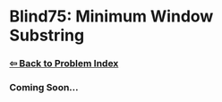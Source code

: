 # Blind75: Minimum Window Substring

### [⇦ Back to Problem Index](../../index.md)

### Coming Soon...
